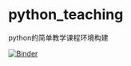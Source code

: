 # python_teaching
python的简单教学课程环境构建


[![Binder](https://mybinder.org/badge_logo.svg)](https://mybinder.org/v2/gh/ivaneve/python_teaching/main?filepath=start.ipynb)

